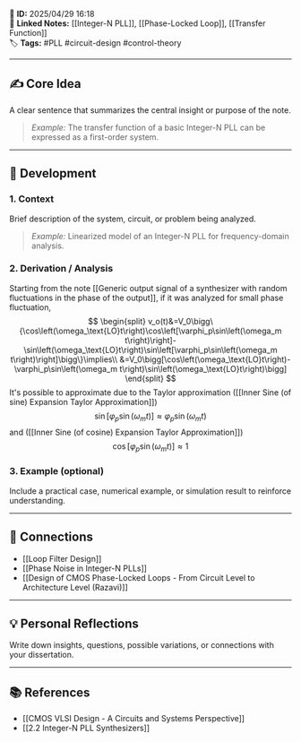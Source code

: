 📌 **ID:** 2025/04/29 16:18  
🔗 **Linked Notes:** [[Integer-N PLL]], [[Phase-Locked Loop]], [[Transfer Function]]  
🏷️ **Tags:** #PLL #circuit-design #control-theory

---

## ✍️ Core Idea  
A clear sentence that summarizes the central insight or purpose of the note.  
> *Example:* The transfer function of a basic Integer-N PLL can be expressed as a first-order system.

---

## 🧩 Development

### 1. Context  
Brief description of the system, circuit, or problem being analyzed.  
> *Example:* Linearized model of an Integer-N PLL for frequency-domain analysis.

### 2. Derivation / Analysis  
Starting from the note [[Generic output signal of a synthesizer with random fluctuations in the phase of the output]], if it was analyzed for small phase fluctuation,
$$
\begin{split}
v_o(t)&=V_0\bigg\{\cos\left(\omega_\text{LO}t\right)\cos\left[\varphi_p\sin\left(\omega_m t\right)\right]-\sin\left(\omega_\text{LO}t\right)\sin\left[\varphi_p\sin\left(\omega_m t\right)\right]\bigg\}\implies\\
&=V_0\bigg[\cos\left(\omega_\text{LO}t\right)-\varphi_p\sin\left(\omega_m t\right)\sin\left(\omega_\text{LO}t\right)\bigg]
\end{split}
$$
It's possible to approximate due to the Taylor approximation ([[Inner Sine (of sine) Expansion Taylor Approximation]])
$$
\sin[\varphi_p \sin(\omega_m t)] \approx \varphi_p \sin(\omega_m t)
$$
and ([[Inner Sine (of cosine) Expansion Taylor Approximation]])
$$
\cos[\varphi_p \sin(\omega_m t)] \approx 1
$$


### 3. Example (optional)  
Include a practical case, numerical example, or simulation result to reinforce understanding.

---

## 🔁 Connections  
- [[Loop Filter Design]]  
- [[Phase Noise in Integer-N PLLs]]  
- [[Design of CMOS Phase-Locked Loops - From Circuit Level to Architecture Level (Razavi)]]

---

## 💡 Personal Reflections  
Write down insights, questions, possible variations, or connections with your dissertation.

---

## 📚 References  
- [[CMOS VLSI Design - A Circuits and Systems Perspective]]
- [[2.2 Integer-N PLL Synthesizers]] 
